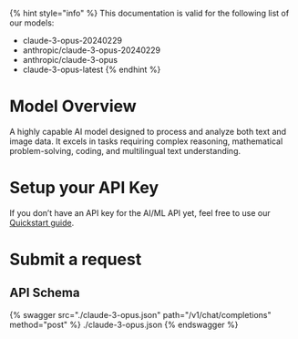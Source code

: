 [#references:start]: <> ({ "template": "openapi" })
{% hint style="info" %}
This documentation is valid for the following list of our models:
* claude-3-opus-20240229
* anthropic/claude-3-opus-20240229
* anthropic/claude-3-opus
* claude-3-opus-latest
{% endhint %}

# Model Overview
A highly capable AI model designed to process and analyze both text and image data. It excels in tasks requiring complex reasoning, mathematical problem-solving, coding, and multilingual text understanding.

# Setup your API Key
If you don’t have an API key for the AI/ML API yet, feel free to use our [Quickstart guide](https://docs.aimlapi.com/quickstart/setting-up).

# Submit a request
## API Schema
{% swagger src="./claude-3-opus.json" path="/v1/chat/completions" method="post" %}
./claude-3-opus.json
{% endswagger %}

[#references:end]: <> ({})